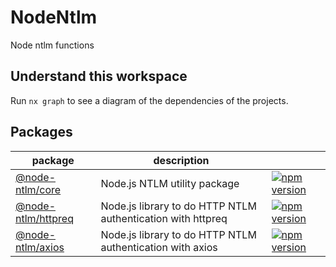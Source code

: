# NodeNtlm

Node ntlm functions

## Understand this workspace

Run `nx graph` to see a diagram of the dependencies of the projects.

## Packages

| package                                                                                            | description                                                 |                                                                                                                                                                            |
| -------------------------------------------------------------------------------------------------- | ----------------------------------------------------------- | -------------------------------------------------------------------------------------------------------------------------------------------------------------------------- |
| [@node-ntlm/core](https://github.com/skrtheboss/node-ntlm/blob/main/packages/core/README.md)       | Node.js NTLM utility package                                | <a href="https://www.npmjs.org/package/@node-ntlm/core"><img alt="npm version" src="http://img.shields.io/npm/v/@node-ntlm/core.svg?style=flat-square&logo=npm"></a>       |
| [@node-ntlm/httpreq](https://github.com/skrtheboss/node-ntlm/blob/main/packages/httpreq/README.md) | Node.js library to do HTTP NTLM authentication with httpreq | <a href="https://www.npmjs.org/package/@node-ntlm/httpreq"><img alt="npm version" src="http://img.shields.io/npm/v/@node-ntlm/httpreq.svg?style=flat-square&logo=npm"></a> |
| [@node-ntlm/axios](https://github.com/skrtheboss/node-ntlm/blob/main/packages/axios/README.md)     | Node.js library to do HTTP NTLM authentication with axios   | <a href="https://www.npmjs.org/package/@node-ntlm/axios"><img alt="npm version" src="http://img.shields.io/npm/v/@node-ntlm/httpreq.svg?style=flat-square&logo=npm"></a>   |
